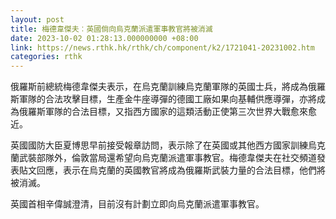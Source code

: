 ```yaml
---
layout: post
title: 梅德韋傑夫︰英國倘向烏克蘭派遣軍事教官將被消滅
date: 2023-10-02 01:28:13.000000000 +08:00
link: https://news.rthk.hk/rthk/ch/component/k2/1721041-20231002.htm
categories: rthk
---
```


俄羅斯前總統梅德韋傑夫表示，在烏克蘭訓練烏克蘭軍隊的英國士兵，將成為俄羅斯軍隊的合法攻擊目標，生產金牛座導彈的德國工廠如果向基輔供應導彈，亦將成為俄羅斯軍隊的合法目標，又指西方國家的這類活動正使第三次世界大戰愈來愈近。

英國國防大臣夏博思早前接受報章訪問，表示除了在英國或其他西方國家訓練烏克蘭武裝部隊外，倫敦當局還希望向烏克蘭派遣軍事教官。梅德韋傑夫在社交頻道發表貼文回應，表示在烏克蘭的英國教官將成為俄羅斯武裝力量的合法目標，他們將被消滅。

英國首相辛偉誠澄清，目前沒有計劃立即向烏克蘭派遣軍事教官。
